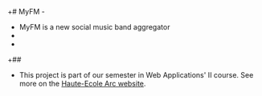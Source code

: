 +# MyFM - 
+ MyFM is a new social music band aggregator 
+
+
+## 
+ This project is part of our semester in Web Applications' II course. See more on the [Haute-Ecole Arc website](http://www.he-arc.ch/).
 